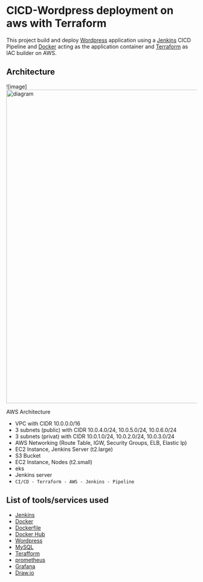 # CICD-Wordpress deployment on aws with Terraform
This project build and deploy [Wordpress](https://wordpress.org/) application using a [Jenkins](https://www.jenkins.io/) CICD Pipeline and [Docker](https://www.docker.com/) acting as the application container and [Terraform](https://www.terraform.io/) as IAC builder on AWS.


## Architecture


![image]<img width="830" alt="diagram" src="https://github.com/user-attachments/assets/647d3630-3b0d-4103-b790-fd34acd846fb">




AWS Architecture

* VPC with CIDR 10.0.0.0/16
* 3 subnets (public) with CIDR 10.0.4.0/24, 10.0.5.0/24, 10.0.6.0/24
* 3 subnets (privat) with CIDR 10.0.1.0/24, 10.0.2.0/24, 10.0.3.0/24
* AWS Networking (Route Table, IGW, Security Groups, ELB, Elastic Ip)
* EC2 Instance, Jenkins Server (t2.large)
* S3 Bucket
* EC2 Instance, Nodes (t2.small)
* eks
* Jenkins server
* ```CI/CD - Terraform - AWS - Jenkins - Pipeline```



## List of tools/services used
* [Jenkins](https://www.jenkins.io/)
* [Docker](https://www.docker.com/)
* [Dockerfile](https://docs.docker.com/engine/reference/builder/)
* [Docker Hub](https://hub.docker.com/)
* [Wordpress](https://wordpress.org/)
* [MySQL](https://www.mysql.com/)
* [Terafform](https://www.terraform.io/)
* [prometheus](https://prometheus.io/)
* [Grafana](https://grafana.com/)
* [Draw.io](https://www.draw.io/index.html)


